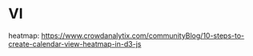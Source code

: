# VI 
heatmap: https://www.crowdanalytix.com/communityBlog/10-steps-to-create-calendar-view-heatmap-in-d3-js
